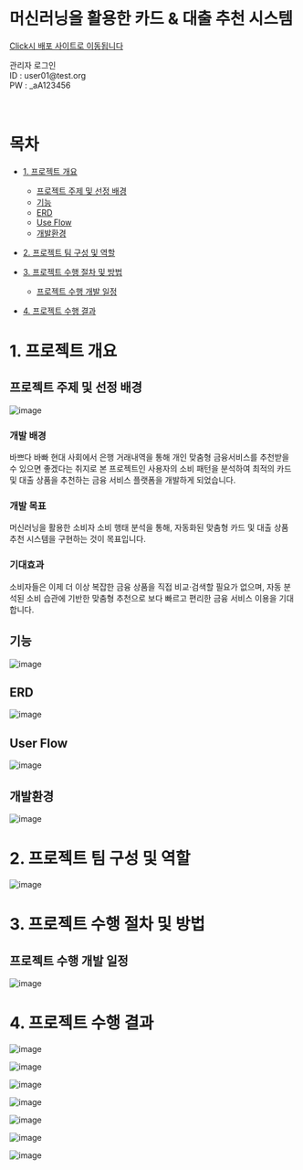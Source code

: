 # 머신러닝을 활용한 카드 & 대출 추천 시스템

<a href="https://cis-pintech.onedu.blue/" target="_blank">Click시 배포 사이트로 이동됩니다</a>

<span>
관리자 로그인<br>
ID : user01@test.org<br>
PW : _aA123456<br>
</span>
<br>
<br>

# 목차

- [1. 프로젝트 개요](#1-프로젝트-개요)
  - [프로젝트 주제 및 선정 배경](#프로젝트-주제-및-선정-배경)
  - [기능](#기능)
  - [ERD](#ERD)
  - [Use Flow](#Use-Flow)
  - [개발환경](#개발환경)
- [2. 프로젝트 팀 구성 및 역할](#2-프로젝트-팀-구성-및-역할)

- [3. 프로젝트 수행 절차 및 방법](#3-프로젝트-수행-절차-및-방법)
  - [프로젝트 수행 개발 일정](#프로젝트-수행-개발-일정)
- [4. 프로젝트 수행 결과](#4-프로젝트-수행-결과)

# 1. 프로젝트 개요

## 프로젝트 주제 및 선정 배경

![image](/image/process.png)

### 개발 배경

바쁘다 바빠 현대 사회에서 은행 거래내역을 통해 개인 맞춤형 금융서비스를 추천받을 수 있으면 좋겠다는 취지로 본 프로젝트인 사용자의 소비 패턴을 분석하여 최적의 카드 및 대출 상품을 추천하는 금융 서비스 플랫폼을 개발하게 되었습니다.

### 개발 목표

머신러닝을 활용한 소비자 소비 행태 분석을 통해, 자동화된 맞춤형 카드 및 대출 상품 추천 시스템을 구현하는 것이 목표입니다.

### 기대효과

소비자들은 이제 더 이상 복잡한 금융 상품을 직접 비교·검색할 필요가 없으며, 자동 분석된 소비 습관에 기반한 맞춤형 추천으로 보다 빠르고 편리한 금융 서비스 이용을 기대합니다.

## 기능

![image](/image/function.png)

## ERD

![image](/image/erd.png)

## User Flow

![image](/image/userflow.png)

## 개발환경

![image](/image/environment.png)

# 2. 프로젝트 팀 구성 및 역할

![image](/image/role.png)

# 3. 프로젝트 수행 절차 및 방법

## 프로젝트 수행 개발 일정

![image](/image/schedule.png)

# 4. 프로젝트 수행 결과

![image](/image/main.png)

![image](/image/join.png)

![image](/image/list.png)

![image](/image/recommend.png)

![image](/image/account.png)

![image](/image/info.png)

![image](/image/message.png)
